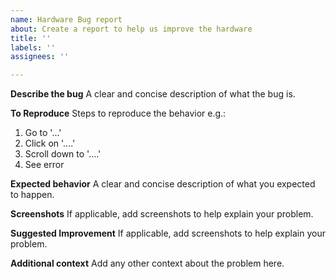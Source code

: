 ```yaml
---
name: Hardware Bug report
about: Create a report to help us improve the hardware
title: ''
labels: ''
assignees: ''

---
```


**Describe the bug**
A clear and concise description of what the bug is.

**To Reproduce**
Steps to reproduce the behavior e.g.:
1. Go to '...'
2. Click on '....'
3. Scroll down to '....'
4. See error

**Expected behavior**
A clear and concise description of what you expected to happen.

**Screenshots**
If applicable, add screenshots to help explain your problem.

**Suggested Improvement**
If applicable, add screenshots to help explain your problem.

**Additional context**
Add any other context about the problem here.
